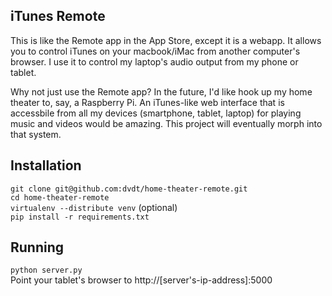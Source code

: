 iTunes Remote
------
This is like the Remote app in the App Store, except it is a
webapp. It allows you to control iTunes on your macbook/iMac from
another computer's browser. I use it to control my laptop's audio
output from my phone or tablet.

Why not just use the Remote app? In the future, I'd like hook up my
home theater to, say, a Raspberry Pi. An iTunes-like web
interface that is accessbile from all my devices (smartphone, tablet,
laptop) for playing music and videos would be amazing. This project will
eventually morph into that system.

Installation
------
`git clone git@github.com:dvdt/home-theater-remote.git`  
`cd home-theater-remote`  
`virtualenv --distribute venv` (optional)  
`pip install -r requirements.txt`  

Running
-----
`python server.py`  
Point your tablet's browser to http://[server's-ip-address]:5000
